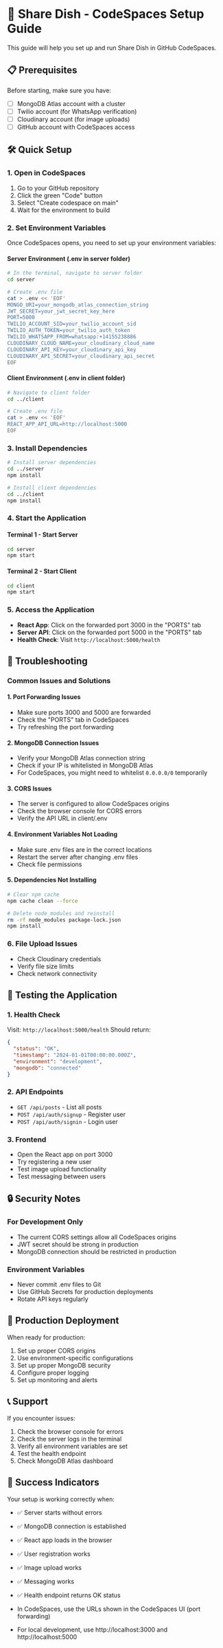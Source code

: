 # 🚀 Share Dish - CodeSpaces Setup Guide

This guide will help you set up and run Share Dish in GitHub CodeSpaces.

## 📋 Prerequisites

Before starting, make sure you have:
- [ ] MongoDB Atlas account with a cluster
- [ ] Twilio account (for WhatsApp verification)
- [ ] Cloudinary account (for image uploads)
- [ ] GitHub account with CodeSpaces access

## 🛠️ Quick Setup

### 1. **Open in CodeSpaces**
1. Go to your GitHub repository
2. Click the green "Code" button
3. Select "Create codespace on main"
4. Wait for the environment to build

### 2. **Set Environment Variables**
Once CodeSpaces opens, you need to set up your environment variables:

#### Server Environment (.env in server folder)
```bash
# In the terminal, navigate to server folder
cd server

# Create .env file
cat > .env << 'EOF'
MONGO_URI=your_mongodb_atlas_connection_string
JWT_SECRET=your_jwt_secret_key_here
PORT=5000
TWILIO_ACCOUNT_SID=your_twilio_account_sid
TWILIO_AUTH_TOKEN=your_twilio_auth_token
TWILIO_WHATSAPP_FROM=whatsapp:+14155238886
CLOUDINARY_CLOUD_NAME=your_cloudinary_cloud_name
CLOUDINARY_API_KEY=your_cloudinary_api_key
CLOUDINARY_API_SECRET=your_cloudinary_api_secret
EOF
```

#### Client Environment (.env in client folder)
```bash
# Navigate to client folder
cd ../client

# Create .env file
cat > .env << 'EOF'
REACT_APP_API_URL=http://localhost:5000
EOF
```

### 3. **Install Dependencies**
```bash
# Install server dependencies
cd ../server
npm install

# Install client dependencies
cd ../client
npm install
```

### 4. **Start the Application**

#### Terminal 1 - Start Server
```bash
cd server
npm start
```

#### Terminal 2 - Start Client
```bash
cd client
npm start
```

### 5. **Access the Application**
- **React App**: Click on the forwarded port 3000 in the "PORTS" tab
- **Server API**: Click on the forwarded port 5000 in the "PORTS" tab
- **Health Check**: Visit `http://localhost:5000/health`

## 🔧 Troubleshooting

### Common Issues and Solutions

#### 1. **Port Forwarding Issues**
- Make sure ports 3000 and 5000 are forwarded
- Check the "PORTS" tab in CodeSpaces
- Try refreshing the port forwarding

#### 2. **MongoDB Connection Issues**
- Verify your MongoDB Atlas connection string
- Check if your IP is whitelisted in MongoDB Atlas
- For CodeSpaces, you might need to whitelist `0.0.0.0/0` temporarily

#### 3. **CORS Issues**
- The server is configured to allow CodeSpaces origins
- Check the browser console for CORS errors
- Verify the API URL in client/.env

#### 4. **Environment Variables Not Loading**
- Make sure .env files are in the correct locations
- Restart the server after changing .env files
- Check file permissions

#### 5. **Dependencies Not Installing**
```bash
# Clear npm cache
npm cache clean --force

# Delete node_modules and reinstall
rm -rf node_modules package-lock.json
npm install
```

### 6. **File Upload Issues**
- Check Cloudinary credentials
- Verify file size limits
- Check network connectivity

## 📱 Testing the Application

### 1. **Health Check**
Visit: `http://localhost:5000/health`
Should return:
```json
{
  "status": "OK",
  "timestamp": "2024-01-01T00:00:00.000Z",
  "environment": "development",
  "mongodb": "connected"
}
```

### 2. **API Endpoints**
- `GET /api/posts` - List all posts
- `POST /api/auth/signup` - Register user
- `POST /api/auth/signin` - Login user

### 3. **Frontend**
- Open the React app on port 3000
- Try registering a new user
- Test image upload functionality
- Test messaging between users

## 🔒 Security Notes

### For Development Only
- The current CORS settings allow all CodeSpaces origins
- JWT secret should be strong in production
- MongoDB connection should be restricted in production

### Environment Variables
- Never commit .env files to Git
- Use GitHub Secrets for production deployments
- Rotate API keys regularly

## 🚀 Production Deployment

When ready for production:
1. Set up proper CORS origins
2. Use environment-specific configurations
3. Set up proper MongoDB security
4. Configure proper logging
5. Set up monitoring and alerts

## 📞 Support

If you encounter issues:
1. Check the browser console for errors
2. Check the server logs in the terminal
3. Verify all environment variables are set
4. Test the health endpoint
5. Check MongoDB Atlas dashboard

## 🎉 Success Indicators

Your setup is working correctly when:
- ✅ Server starts without errors
- ✅ MongoDB connection is established
- ✅ React app loads in the browser
- ✅ User registration works
- ✅ Image upload works
- ✅ Messaging works
- ✅ Health endpoint returns OK status

- In CodeSpaces, use the URLs shown in the CodeSpaces UI (port forwarding)
- For local development, use http://localhost:3000 and http://localhost:5000 